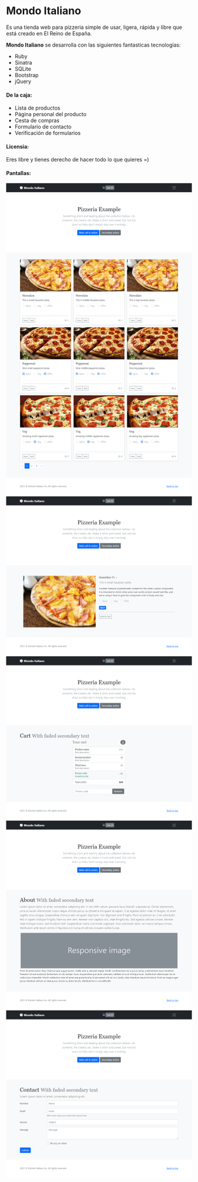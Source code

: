 # Mondo Italiano

Es una tienda web para pizzeria simple de usar, ligera, rápida y libre que está creado en El Reino de España.

**Mondo Italiano** se desarrolla con las siguientes fantasticas tecnologías:

* Ruby
* Sinatra
* SQLite
* Bootstrap
* jQuery

#### De la caja:

* Lista de productos
* Página personal del producto
* Cesta de compras
* Formulario de contacto
* Verificación de formularios

#### Licensia:

Eres libre y tienes derecho de hacer todo lo que quieres =)

#### Pantallas:

![Página de inicio](screenshots/index.png "Página de inicio")
![Página del producto](screenshots/product.png "Página del producto")
![Carrito de compras](screenshots/cart.png "Carrito de compras")
![Sobre](screenshots/about.png "Sobre")
![Contacto](screenshots/contact.png "Contacto")